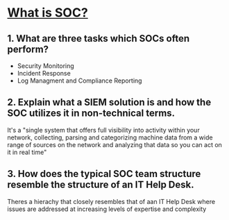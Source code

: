 # [What is SOC?](https://www.splunk.com/en_us/data-insider/what-is-a-security-operations-center.html)

## 1. What are three tasks which SOCs often perform?
- Security Monitoring
- Incident Response
- Log Managment and Compliance Reporting 
## 2. Explain what a SIEM solution is and how the SOC utilizes it in non-technical terms.

 It's a "single system that offers full visibility into activity within your network, collecting, parsing and categorizing machine data from a wide range of sources on the network and analyzing that data so you can act on it in real time"​

## 3. How does the typical SOC team structure resemble the structure of an IT Help Desk.

Theres a hierachy that closely resembles that of aan IT Help Desk where issues are addressed at increasing levels of expertise and complexity 